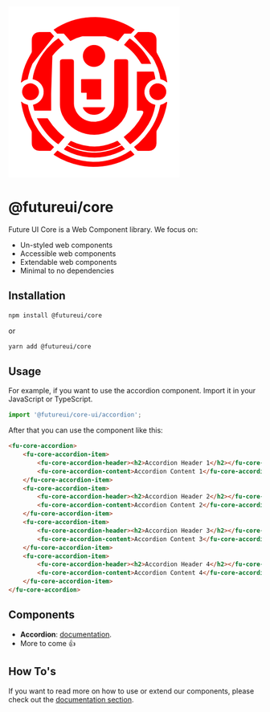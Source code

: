 ![](./futureui-icon.png)

# @futureui/core

Future UI Core is a Web Component library. We focus on:
- Un-styled web components
- Accessible web components
- Extendable web components
- Minimal to no dependencies

## Installation

```bash
npm install @futureui/core
```
or

```bash
yarn add @futureui/core
```

## Usage

For example, if you want to use the accordion component. Import it in your JavaScript or TypeScript.
```ts
import '@futureui/core-ui/accordion';
```

After that you can use the component like this:

```html
<fu-core-accordion>
    <fu-core-accordion-item>
        <fu-core-accordion-header><h2>Accordion Header 1</h2></fu-core-accordion-header>
        <fu-core-accordion-content>Accordion Content 1</fu-core-accordion-content>
    </fu-core-accordion-item>
    <fu-core-accordion-item>
        <fu-core-accordion-header><h2>Accordion Header 2</h2></fu-core-accordion-header>
        <fu-core-accordion-content>Accordion Content 2</fu-core-accordion-content>
    </fu-core-accordion-item>
    <fu-core-accordion-item>
        <fu-core-accordion-header><h2>Accordion Header 3</h2></fu-core-accordion-header>
        <fu-core-accordion-content>Accordion Content 3</fu-core-accordion-content>
    </fu-core-accordion-item>
    <fu-core-accordion-item>
        <fu-core-accordion-header><h2>Accordion Header 4</h2></fu-core-accordion-header>
        <fu-core-accordion-content>Accordion Content 4</fu-core-accordion-content>
    </fu-core-accordion-item>
</fu-core-accordion> 
```

## Components

- **Accordion**: [documentation](https://future-ui-core.vercel.app/?path=/docs/core-accordion--documentation).
- More to come 👍

## How To's
If you want to read more on how to use or extend our components, please check out the [documentation section](./docs/index.md).